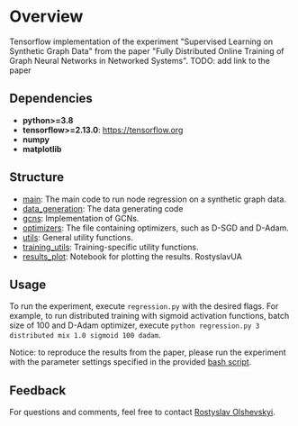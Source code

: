 # Overview
Tensorflow implementation of the experiment "Supervised Learning on Synthetic Graph Data" from the paper "Fully Distributed Online Training of Graph Neural Networks in Networked Systems". TODO: add link to the paper

## Dependencies

* **python>=3.8**
* **tensorflow>=2.13.0**: https://tensorflow.org
* **numpy**
* **matplotlib**

## Structure
* [main](https://github.com/RostyslavUA/grad_cons/blob/master/regression.py): The main code to run node regression on a synthetic graph data.
* [data_generation](https://github.com/RostyslavUA/grad_cons/blob/master/data_generation.py): The data generating code 
* [gcns](https://github.com/RostyslavUA/grad_cons/blob/master/gcns.py): Implementation of GCNs. 
* [optimizers](https://github.com/RostyslavUA/grad_cons/blob/master/optimizers.py): The file containing optimizers, such as D-SGD and D-Adam.
* [utils](https://github.com/RostyslavUA/grad_cons/blob/master/utils.py): General utility functions.
* [training_utils](https://github.com/RostyslavUA/grad_cons/blob/master/training_utils.py): Training-specific utility functions.
* [results_plot](https://github.com/RostyslavUA/grad_cons/blob/master/results_plot.ipynb): Notebook for plotting the results.
RostyslavUA
## Usage
To run the experiment, execute `regression.py` with the desired flags. For example, to run distributed training with 
sigmoid activation functions, batch size of 100 and D-Adam optimizer, execute `python regression.py 3 distributed mix 1.0 sigmoid 100 dadam`.

Notice: to reproduce the results from the paper, please run the experiment with the parameter settings specified in the provided [bash script](https://github.com/RostyslavUA/fdTrainGNN/blob/main/regression/regression.sh).

## Feedback
For questions and comments, feel free to contact [Rostyslav Olshevskyi](mailto:ro22@rice.edu).
